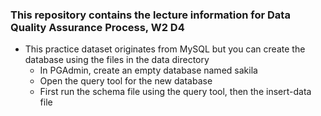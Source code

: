### This repository contains the lecture information for Data Quality Assurance Process, W2 D4
- This practice dataset originates from MySQL but you can create the database using the files in the data directory
    - In PGAdmin, create an empty database named sakila
    - Open the query tool for the new database
    - First run the schema file using the query tool, then the insert-data file